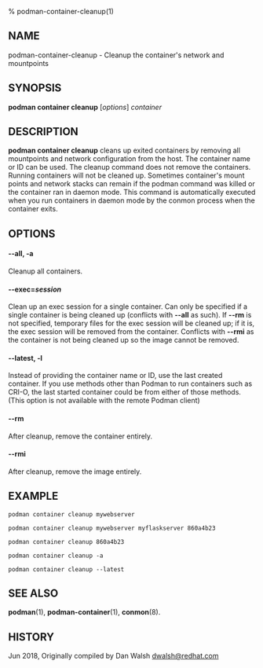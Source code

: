 % podman-container-cleanup(1)

## NAME
podman\-container\-cleanup - Cleanup the container's network and mountpoints

## SYNOPSIS
**podman container cleanup** [*options*] *container*

## DESCRIPTION
**podman container cleanup** cleans up exited containers by removing all mountpoints and network configuration from the host.  The container name or ID can be used.  The cleanup command does not remove the containers.  Running containers will not be cleaned up.
Sometimes container's mount points and network stacks can remain if the podman command was killed or the container ran in daemon mode.  This command is automatically executed when you run containers in daemon mode by the conmon process when the container exits.

## OPTIONS

#### **\-\-all**, **-a**

Cleanup all containers.

#### **\-\-exec**=_session_

Clean up an exec session for a single container.
Can only be specified if a single container is being cleaned up (conflicts with **\-\-all** as such).
If **\-\-rm** is not specified, temporary files for the exec session will be cleaned up; if it is, the exec session will be removed from the container.
Conflicts with **\-\-rmi** as the container is not being cleaned up so the image cannot be removed.

#### **\-\-latest**, **-l**
Instead of providing the container name or ID, use the last created container. If you use methods other than Podman
to run containers such as CRI-O, the last started container could be from either of those methods. (This option is not available with the remote Podman client)

#### **\-\-rm**

After cleanup, remove the container entirely.

#### **\-\-rmi**

After cleanup, remove the image entirely.

## EXAMPLE

`podman container cleanup mywebserver`

`podman container cleanup mywebserver myflaskserver 860a4b23`

`podman container cleanup 860a4b23`

`podman container cleanup -a`

`podman container cleanup --latest`

## SEE ALSO
**podman**(1), **podman-container**(1), **conmon**(8).

## HISTORY
Jun 2018, Originally compiled by Dan Walsh <dwalsh@redhat.com>
